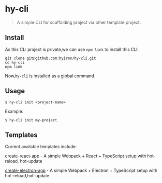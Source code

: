 # hy-cli

> A simple CLI for scaffolding project via other template project.

## Install

As this CLI project is private,we can use `npm link` to install this CLI.

  ```shell
  git clone git@github.com:hyiron/hy-cli.git
  cd hy-cli
  npm link
  ```

Now,`hy-cli` is installed as a global command.

## Usage

`$ hy-cli init <project-name>`

Example:

`$ hy-cli init my-project`

## Templates

Current available templates include:

  [create-react-app](https://github.com/hyiron/create-react-app) - A simple Webpack + React + TypeScript setup with hot-reload, hot-update

  [create-electron-app](https://github.com/hyiron/create-electron-app) - A simple Webpack + Electron + TypeScript setup with hot-reload,hot-update
